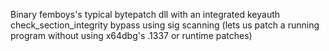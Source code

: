 Binary femboys's typical bytepatch dll with an integrated keyauth check_section_integrity bypass using sig scanning (lets us patch a running program without using x64dbg's .1337 or runtime patches)
